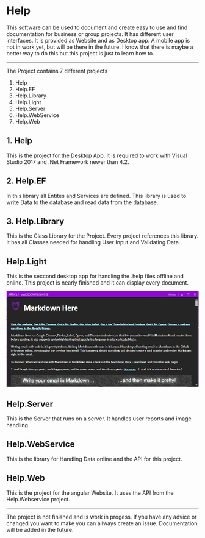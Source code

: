 # Help

This software can be used to document and create easy to use and find documentation for business or group projects. It has different user interfaces. It is provided as Website and as Desktop app. A mobile app is not in work yet, but will be there in the future. I know that there is maybe a better way to do this but this project is just to learn how to.

---

The Project contains 7 different projects

1. Help
2. Help.EF
2. Help.Library
3. Help.Light
4. Help.Server
5. Help.WebService
6. Help.Web

## 1. Help
This is the project for the Desktop App. It is required to work with Visual Studio 2017 and .Net Framework newer than 4.2.

## 2. Help.EF
In this library all Entites and Services are defined. This library is used to write Data to the database and read data from the database.
 
## 3. Help.Library
This is the Class Library for the Project. Every project references this library. It has all Classes needed for handling User Input and Validating Data.
 
 ## Help.Light
This is the seccond desktop app for handling the .help files offline and online. This project is nearly finished and it can display every document. 

![Help Light](/Images/helplight.PNG)
 
 ## Help.Server
 This is the Server that runs on a server. It handles user reports and image handling. 
 
 ## Help.WebService
 This is the library for Handling Data online and the API for this project. 
 
 ## Help.Web
 This is the project for the angular Website. It uses the API from the Help.Webservice project.  
 
 --- 
 
The project is not finished and is work in progess. If you have any advice or changed you want to make you can allways create an issue. 
Documentation will be added in the future.
 
